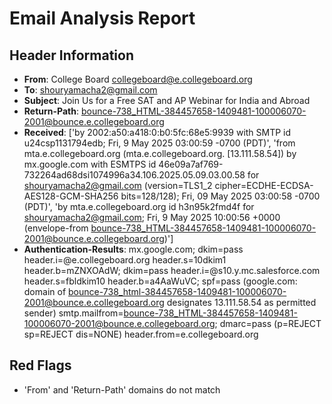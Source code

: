 # Email Analysis Report

## Header Information
- **From**: College Board <collegeboard@e.collegeboard.org>
- **To**: shouryamacha2@gmail.com
- **Subject**: Join Us for a Free SAT and AP Webinar for India and Abroad
- **Return-Path**: <bounce-738_HTML-384457658-1409481-100006070-2001@bounce.e.collegeboard.org>
- **Received**: ['by 2002:a50:a418:0:b0:5fc:68e5:9939 with SMTP id u24csp1131794edb;        Fri, 9 May 2025 03:00:59 -0700 (PDT)', 'from mta.e.collegeboard.org (mta.e.collegeboard.org. [13.111.58.54])        by mx.google.com with ESMTPS id 46e09a7af769-732264ad68dsi1074996a34.106.2025.05.09.03.00.58        for <shouryamacha2@gmail.com>        (version=TLS1_2 cipher=ECDHE-ECDSA-AES128-GCM-SHA256 bits=128/128);        Fri, 09 May 2025 03:00:58 -0700 (PDT)', 'by mta.e.collegeboard.org id h3n95k2fmd4f for <shouryamacha2@gmail.com>; Fri, 9 May 2025 10:00:56 +0000 (envelope-from <bounce-738_HTML-384457658-1409481-100006070-2001@bounce.e.collegeboard.org>)']
- **Authentication-Results**: mx.google.com;       dkim=pass header.i=@e.collegeboard.org header.s=10dkim1 header.b=mZNXOAdW;       dkim=pass header.i=@s10.y.mc.salesforce.com header.s=fbldkim10 header.b=a4AaWuVC;       spf=pass (google.com: domain of bounce-738_html-384457658-1409481-100006070-2001@bounce.e.collegeboard.org designates 13.111.58.54 as permitted sender) smtp.mailfrom=bounce-738_HTML-384457658-1409481-100006070-2001@bounce.e.collegeboard.org;       dmarc=pass (p=REJECT sp=REJECT dis=NONE) header.from=e.collegeboard.org

## Red Flags
-  'From' and 'Return-Path' domains do not match
